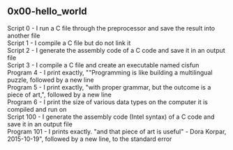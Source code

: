 <h2>0x00-hello_world</h2>

Script 0 - I run a C file through the preprocessor and save the result into another file      
Script 1 - I compile a C file but do not link it      
Script 2 - I generate the assembly code of a C code and save it in an output file     
Script 3 - I compile a C file and create an executable named cisfun      
Program 4 - I print exactly, ""Programming is like building a multilingual puzzle, followed by a new line        
Program 5 - I print exactly, "with proper grammar, but the outcome is a piece of art,", followed by a new line      
Program 6 - I print the size of various data types on the computer it is compiled and run on      
Script 100 - I generate the assembly code (Intel syntax) of a C code and save it in an output file      
Program 101 - I prints exactly. "and that piece of art is useful" - Dora Korpar, 2015-10-19", followed by a new line, to the standard error     
